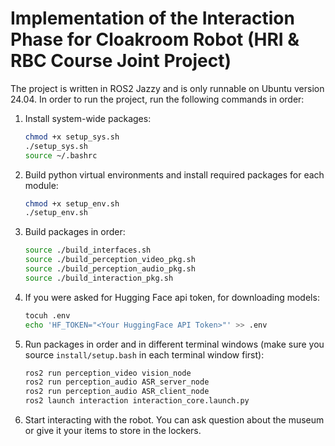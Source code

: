 # Implementation of the Interaction Phase for Cloakroom Robot (HRI & RBC Course Joint Project)
The project is written in ROS2 Jazzy and is only runnable on Ubuntu version 24.04. In order to run the project, run the following commands in order:

1. Install system-wide packages:
    ```bash
    chmod +x setup_sys.sh
    ./setup_sys.sh
    source ~/.bashrc
    ```
2. Build python virtual environments and install required packages for each module:
    ```bash
    chmod +x setup_env.sh
    ./setup_env.sh
    ```

3. Build packages in order:
    ```bash
    source ./build_interfaces.sh
    source ./build_perception_video_pkg.sh
    source ./build_perception_audio_pkg.sh
    source ./build_interaction_pkg.sh
    ```
4. If you were asked for Hugging Face api token, for downloading models:
    ```bash
    tocuh .env
    echo 'HF_TOKEN="<Your HuggingFace API Token>"' >> .env
    ```

5. Run packages in order and in different terminal windows (make sure you source `install/setup.bash` in each terminal window first):
    ```bash
    ros2 run perception_video vision_node
    ros2 run perception_audio ASR_server_node
    ros2 run perception_audio ASR_client_node
    ros2 launch interaction interaction_core.launch.py
    ```

6. Start interacting with the robot. You can ask question about the museum or give it your items to store in the lockers.

